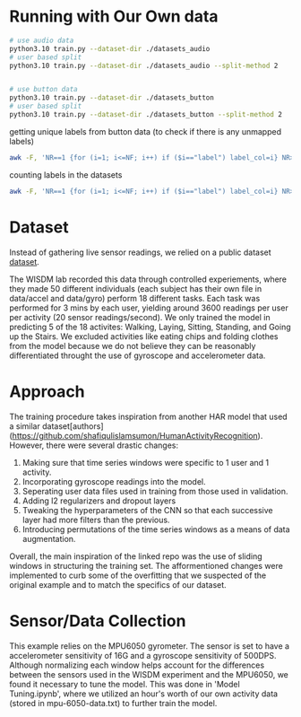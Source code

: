 # Running with Our Own data

```bash
# use audio data
python3.10 train.py --dataset-dir ./datasets_audio
# user based split
python3.10 train.py --dataset-dir ./datasets_audio --split-method 2


# use button data
python3.10 train.py --dataset-dir ./datasets_button
# user based split
python3.10 train.py --dataset-dir ./datasets_button --split-method 2
```


getting unique labels from button data (to check if there is any unmapped labels)
```bash
awk -F, 'NR==1 {for (i=1; i<=NF; i++) if ($i=="label") label_col=i} NR>1 && label_col {print $label_col}' *.csv | sort | uniq
```

counting labels in the datasets
```bash
awk -F, 'NR==1 {for (i=1; i<=NF; i++) if ($i=="label") label_col=i} NR>1 && label_col {print $label_col}' *.csv | sort | uniq -c | sort -nr
```

# Dataset

Instead of gathering live sensor readings, we relied on a public dataset [dataset](https://www.cis.fordham.edu/wisdm/dataset.php).

The WISDM lab recorded this data through controlled experiements, where they made 50 different
individuals (each subject has their own file in data/accel and data/gyro) perform 18 different tasks.
Each task was performed for 3 mins by each user, yielding around 3600 readings per user per activity
(20 sensor readings/second). We only trained the model in predicting 5 of the 18 activites: Walking,
Laying, Sitting, Standing, and Going up the Stairs. We excluded activities like eating chips and folding clothes from the model because we do not believe they can be reasonably differentiated throught the use of gyroscope and accelerometer data.


# Approach

The training procedure takes inspiration from another HAR model that used a similar dataset[authors]
(https://github.com/shafiqulislamsumon/HumanActivityRecognition). However, there were several drastic
changes:

1. Making sure that time series windows were specific to 1 user and 1 activity.
2. Incorporating gyroscope readings into the model.
3. Seperating user data files used in training from those used in validation.
4. Adding l2 regularizers and dropout layers
5. Tweaking the hyperparameters of the CNN so that each successive layer had more filters than the previous. 
6. Introducing permutations of the time series windows as a means of data augmentation.

Overall, the main inspiration of the linked repo was the use of sliding windows in structuring the training set. The afformentioned changes were implemented to curb some of the overfitting that we suspected of the original example and to match the specifics of our dataset.

# Sensor/Data Collection

This example relies on the MPU6050 gyrometer. The sensor is set to have a accelerometer sensitivity of 16G and a gyroscope sensitivity of 500DPS. Although normalizing each window helps account for the differences between the sensors used in the WISDM experiment and the MPU6050, we found it necessary to tune the model. This was done in 'Model Tuning.ipynb', where we utilized an hour's worth of our own activity data (stored in mpu-6050-data.txt) to further train the model.

